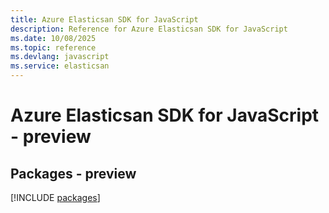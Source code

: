 ```yaml
---
title: Azure Elasticsan SDK for JavaScript
description: Reference for Azure Elasticsan SDK for JavaScript
ms.date: 10/08/2025
ms.topic: reference
ms.devlang: javascript
ms.service: elasticsan
---
```

# Azure Elasticsan SDK for JavaScript - preview
## Packages - preview
[!INCLUDE [packages](elasticsan-index.md)]